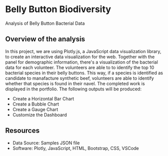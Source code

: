 # Belly Button Biodiversity
  Analysis of Belly Button Bacterial Data
  
## Overview of the analysis
In this project, we are using Plotly.js, a JavaScript data visualization library, to create an interactive data visualization for the web. Together with the panel for demographic information, there's a visualization of the bacterial data for each volunteer.  The volunteers are able to to identify the top 10 bacterial species in their belly buttons.  This way, if a species is identified as candidate to manafacture synthetic beef, volunteers are able to identify whether that species is found in their navel. The completed work is displayed in the portfolio.
The following outputs will be produced:

- Create a Horizontal Bar Chart
- Create a Bubble Chart
- Create a Gauge Chart
- Customize the Dashboard
  
## Resources
- Data Source: Samples JSON file
- Software: Plotly, JavaScript, HTML, Bootstrap, CSS, VSCode
